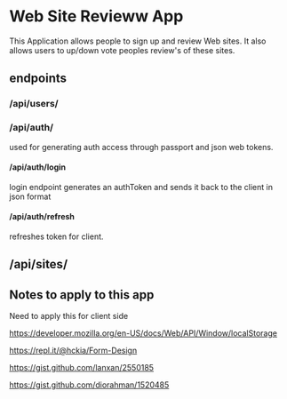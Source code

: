 # Web Site Revieww App

This Application allows people to sign up and review Web sites. It also allows users to up/down vote peoples review's of these sites.

## endpoints

### /api/users/


### /api/auth/

used for generating auth access through passport and json web tokens.

#### /api/auth/login

login endpoint generates an authToken and sends it back to the client in json format

#### /api/auth/refresh

refreshes token for client.

## /api/sites/



## Notes to apply to this app
Need to apply this for client side

https://developer.mozilla.org/en-US/docs/Web/API/Window/localStorage

https://repl.it/@hckia/Form-Design

https://gist.github.com/lanxan/2550185

https://gist.github.com/diorahman/1520485
